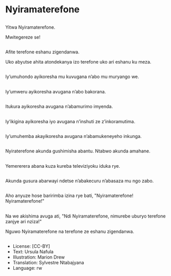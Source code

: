 # Nyiramaterefone

##
Yitwa Nyiramaterefone.

Mwitegereze se!

##
Afite terefone eshanu zigendanwa.

Uko abyutse ahita atondekanya izo terefone uko ari eshanu ku meza.

##
Iy’umuhondo ayikoresha mu kuvugana n’abo mu muryango we.

##
Iy’umweru ayikoresha avugana n’abo bakorana.

##
Itukura ayikoresha avugana n’abamurimo imyenda.

##
Iy’ikigina ayikoresha iyo avugana n’inshuti ze z’inkoramutima.

##
Iy’umuhemba akayikoresha avugana n’abamukeneyeho inkunga.

##
Nyiraterefone akunda gushimisha abantu. Ntabwo akunda amahane.

##
Yemererera abana kuza kureba televiziyoku iduka rye.

##
Akunda gusura abarwayi ndetse n’abakecuru n’abasaza mu ngo zabo.

##
Aho anyuze hose baririmba izina rye bati, "Nyiramaterefone! Nyiramaterefone!"

##
Na we akishima avuga ati, "Ndi Nyiramaterefone, nimurebe uburyo terefone zanjye ari nziza!"

Nguwo Nyiramaterefone na terefone ze eshanu zigendanwa.

##
* License: [CC-BY]
* Text: Ursula Nafula
* Illustration: Marion Drew
* Translation: Sylvestre Ntabajyana
* Language: rw
